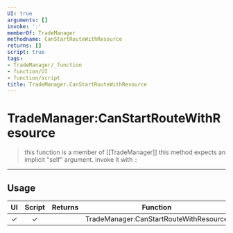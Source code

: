 ```yaml
---
UI: true
arguments: []
invoke: ':'
memberOf: TradeManager
methodname: CanStartRouteWithResource
returns: []
script: true
tags:
- TradeManager/_function
- function/UI
- function/script
title: TradeManager.CanStartRouteWithResource
---
```

# TradeManager:CanStartRouteWithResource
> this function is a member of [[TradeManager]]
> this method expects an implicit "self" argument. invoke it with `:`
-----
## Usage
|  UI | Script | Returns | Function | Arguments |
|:---:|:------:|-------:|:--------:|:---------|
|✓|✓||TradeManager:CanStartRouteWithResource||
